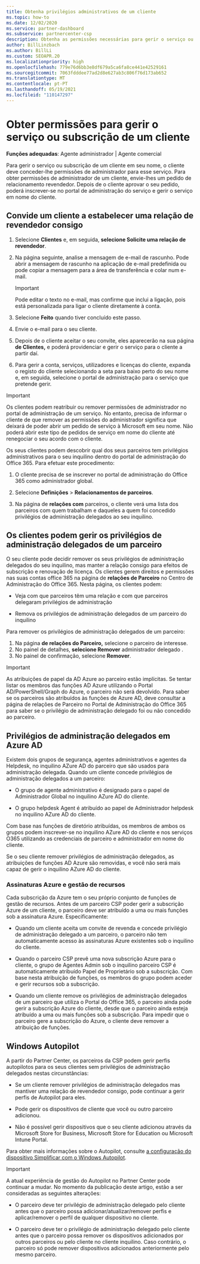 ```yaml
---
title: Obtenha privilégios administrativos de um cliente
ms.topic: how-to
ms.date: 12/02/2020
ms.service: partner-dashboard
ms.subservice: partnercenter-csp
description: Obtenha as permissões necessárias para gerir o serviço ou subscrição de um cliente em seu nome. Saiba como as permissões são concedidas, revogadas e geridas.
author: BillLinzbach
ms.author: BillLi
ms.custom: SEOAPR.20
ms.localizationpriority: high
ms.openlocfilehash: 779e76d6bb3e8df679a5ca6fa8ce441e42529161
ms.sourcegitcommit: 7063fdddee77ad2d8e627ab3c806f76d173ab652
ms.translationtype: MT
ms.contentlocale: pt-PT
ms.lasthandoff: 05/19/2021
ms.locfileid: "110147297"
---
```

# <a name="obtain-permissions-to-manage-a-customers-service-or-subscription"></a>Obter permissões para gerir o serviço ou subscrição de um cliente

**Funções adequadas**: Agente administrador | Agente comercial

Para gerir o serviço ou subscrição de um cliente em seu nome, o cliente deve conceder-lhe permissões de administrador para esse serviço. Para obter permissões de administrador de um cliente, envie-lhes um pedido de relacionamento revendedor. Depois de o cliente aprovar o seu pedido, poderá inscrever-se no portal de administração do serviço e gerir o serviço em nome do cliente. 

## <a name="invite-a-customer-to-establish-a-reseller-relationship-with-you"></a>Convide um cliente a estabelecer uma relação de revendedor consigo

1.  Selecione **Clientes** e, em seguida, **selecione Solicite uma relação de revendedor**.

2.  Na página seguinte, analise a mensagem de e-mail de rascunho. Pode abrir a mensagem de rascunho na aplicação de e-mail predefinida ou pode copiar a mensagem para a área de transferência e colar num e-mail. 

    >[!IMPORTANT]
    >Pode editar o texto no e-mail, mas confirme que inclui a ligação, pois está personalizada para ligar o cliente diretamente à conta. 
    
3.  Selecione **Feito** quando tiver concluído este passo.

4.  Envie o e-mail para o seu cliente.

5.  Depois de o cliente aceitar o seu convite, eles aparecerão na sua página **de Clientes,** e poderá providenciar e gerir o serviço para o cliente a partir daí.

6.  Para gerir a conta, serviços, utilizadores e licenças do cliente, expanda o registo do cliente selecionando a seta para baixo perto do seu nome e, em seguida, selecione o portal de administração para o serviço que pretende gerir.

>[!IMPORTANT]  
>Os clientes podem reatribuir ou remover permissões de administrador no portal de administração de um serviço. No entanto, precisa de informar o cliente de que remover as permissões do administrador significa que deixará de poder abrir um pedido de serviço à Microsoft em seu nome. Não poderá abrir este tipo de pedidos de serviço em nome do cliente até renegociar o seu acordo com o cliente.

Os seus clientes podem descobrir qual dos seus parceiros tem privilégios administrativos para o seu inquilino dentro do portal de administração do Office 365. Para efetuar este procedimento:

1. O cliente precisa de se inscrever no portal de administração do Office 365 como administrador global.

2. Selecione **Definições**  >  **Relacionamentos de parceiros**.

3. Na página de **relações com** parceiros, o cliente verá uma lista dos parceiros com quem trabalham e daqueles a quem foi concedido privilégios de administração delegados ao seu inquilino.

## <a name="customers-can-manage-a-partners-delegated-admin-privileges"></a>Os clientes podem gerir os privilégios de administração delegados de um parceiro 

O seu cliente pode decidir remover os seus privilégios de administração delegados do seu inquilino, mas manter a relação consigo para efeitos de subscrição e renovação de licença. Os clientes gerem direitos e permissões nas suas contas office 365 na página de **relações de Parceiro** no Centro de Administração do Office 365. Nesta página, os clientes podem:

- Veja com que parceiros têm uma relação e com que parceiros delegaram privilégios de administração

- Remova os privilégios de administração delegados de um parceiro do inquilino

Para remover os privilégios de administração delegados de um parceiro:

1. Na página **de relações do Parceiro,** selecione o parceiro de interesse.
2. No painel de detalhes, **selecione Remover** administrador delegado .
3. No painel de confirmação, selecione **Remover**.

>[!IMPORTANT]  
>As atribuições de papel da AD Azure ao parceiro estão implícitas. Se tentar listar os membros das funções AD Azure utilizando o Portal AD/PowerShell/Graph do Azure, o parceiro não será devolvido. Para saber se os parceiros são atribuídos às funções de Azure AD, deve consultar a página de relações de Parceiro no Portal de Administração do Office 365 para saber se o privilégio de administração delegado foi ou não concedido ao parceiro.

## <a name="delegated-admin-privileges-in-azure-ad"></a>Privilégios de administração delegados em Azure AD 

Existem dois grupos de segurança, agentes administrativos e agentes da Helpdesk, no inquilino AZure AD do parceiro que são usados para administração delegada. Quando um cliente concede privilégios de administração delegados a um parceiro:

- O grupo de agente administrativo é designado para o papel de Administrador Global no inquilino AZure AD do cliente.

- O grupo helpdesk Agent é atribuído ao papel de Administrador helpdesk no inquilino AZure AD do cliente.

Com base nas funções de diretório atribuídas, os membros de ambos os grupos podem inscrever-se no inquilino AZure AD do cliente e nos serviços O365 utilizando as credenciais de parceiro e administrador em nome do cliente.

Se o seu cliente remover privilégios de administração delegados, as atribuições de funções AD Azure são removidas, e você não será mais capaz de gerir o inquilino AZure AD do cliente.

### <a name="azure-subscriptions-and-resource-management"></a>Assinaturas Azure e gestão de recursos

Cada subscrição da Azure tem o seu próprio conjunto de funções de gestão de recursos. Antes de um parceiro CSP poder gerir a subscrição Azure de um cliente, o parceiro deve ser atribuído a uma ou mais funções sob a assinatura Azure. Especificamente:

- Quando um cliente aceita um convite de revenda e concede privilégio de administração delegado a um parceiro, o parceiro não tem automaticamente acesso às assinaturas Azure existentes sob o inquilino do cliente.

- Quando o parceiro CSP prevê uma nova subscrição Azure para o cliente, o grupo de Agentes Admin sob o inquilino parceiro CSP é automaticamente atribuído Papel de Proprietário sob a subscrição. Com base nesta atribuição de funções, os membros do grupo podem aceder e gerir recursos sob a subscrição.

- Quando um cliente remove os privilégios de administração delegados de um parceiro que utiliza o Portal do Office 365, o parceiro ainda pode gerir a subscrição Azure do cliente, desde que o parceiro ainda esteja atribuído a uma ou mais funções sob a subscrição. Para impedir que o parceiro gere a subscrição do Azure, o cliente deve remover a atribuição de funções.

## <a name="windows-autopilot"></a>Windows Autopilot

A partir do Partner Center, os parceiros da CSP podem gerir perfis autopilotos para os seus clientes sem privilégios de administração delegados nestas circunstâncias: 

- Se um cliente remover privilégios de administração delegados mas mantiver uma relação de revendedor consigo, pode continuar a gerir perfis de Autopilot para eles.

- Pode gerir os dispositivos de cliente que você ou outro parceiro adicionou. 

- Não é possível gerir dispositivos que o seu cliente adicionou através da Microsoft Store for Business, Microsoft Store for Education ou Microsoft Intune Portal.

Para obter mais informações sobre o Autopilot, consulte [a configuração do dispositivo Simplificar com o Windows Autopilot](autopilot.md).

>[!IMPORTANT]  
>A atual experiência de gestão do Autopilot no Partner Center pode continuar a mudar. No momento da publicação deste artigo, estão a ser consideradas as seguintes alterações:

- O parceiro deve ter privilégio de administração delegado pelo cliente antes que o parceiro possa adicionar/atualizar/remover perfis e aplicar/remover o perfil de qualquer dispositivo no cliente.

- O parceiro deve ter o privilégio de administração delegado pelo cliente antes que o parceiro possa remover os dispositivos adicionados por outros parceiros ou pelo cliente no cliente inquilino. Caso contrário, o parceiro só pode remover dispositivos adicionados anteriormente pelo mesmo parceiro.
